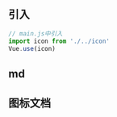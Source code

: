 ## 引入
~~~javascript
// main.js中引入
import icon from './../icon'
Vue.use(icon)
~~~

## md

## 图标文档




